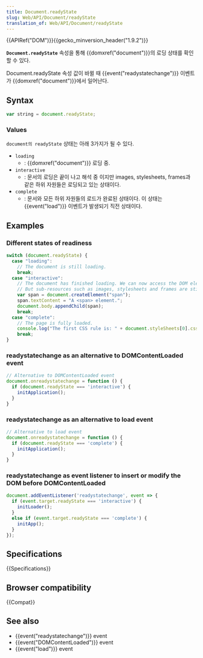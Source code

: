```yaml
---
title: Document.readyState
slug: Web/API/Document/readyState
translation_of: Web/API/Document/readyState
---
```

{{APIRef("DOM")}}{{gecko_minversion_header("1.9.2")}}

**`Document.readyState`** 속성을 통해 {{domxref("document")}}의 로딩 상태를 확인할 수 있다.

Document.readyState 속성 값이 바뀔 때 {{event("readystatechange")}} 이벤트가 {{domxref("document")}}에서 일어난다.

## Syntax

```js
var string = document.readyState;
```

### Values

`document의 readyState` 상태는 아래 3가지가 될 수 있다.

- `loading`
  - : {{domxref("document")}} 로딩 중.
- `interactive`
  - : 문서의 로딩은 끝이 나고 해석 중 이지만 images, stylesheets, frames과 같은 하위 자원들은 로딩되고 있는 상태이다.
- `complete`
  - : 문서와 모든 하위 자원들의 로드가 완료된 상태이다. 이 상태는 {{event("load")}} 이벤트가 발생되기 직전 상태이다.

## Examples

### Different states of readiness

```js
switch (document.readyState) {
  case "loading":
    // The document is still loading.
    break;
  case "interactive":
    // The document has finished loading. We can now access the DOM elements.
    // But sub-resources such as images, stylesheets and frames are still loading.
    var span = document.createElement("span");
    span.textContent = "A <span> element.";
    document.body.appendChild(span);
    break;
  case "complete":
    // The page is fully loaded.
    console.log("The first CSS rule is: " + document.styleSheets[0].cssRules[0].cssText);
    break;
}
```

### readystatechange as an alternative to DOMContentLoaded event

```js
// Alternative to DOMContentLoaded event
document.onreadystatechange = function () {
  if (document.readyState === 'interactive') {
    initApplication();
  }
}
```

### readystatechange as an alternative to load event

```js
// Alternative to load event
document.onreadystatechange = function () {
  if (document.readyState === 'complete') {
    initApplication();
  }
}
```

### readystatechange as event listener to insert or modify the DOM before DOMContentLoaded

```js
document.addEventListener('readystatechange', event => {
  if (event.target.readyState === 'interactive') {
    initLoader();
  }
  else if (event.target.readyState === 'complete') {
    initApp();
  }
});
```

## Specifications

{{Specifications}}

## Browser compatibility

{{Compat}}

## See also

- {{event("readystatechange")}} event
- {{event("DOMContentLoaded")}} event
- {{event("load")}} event
